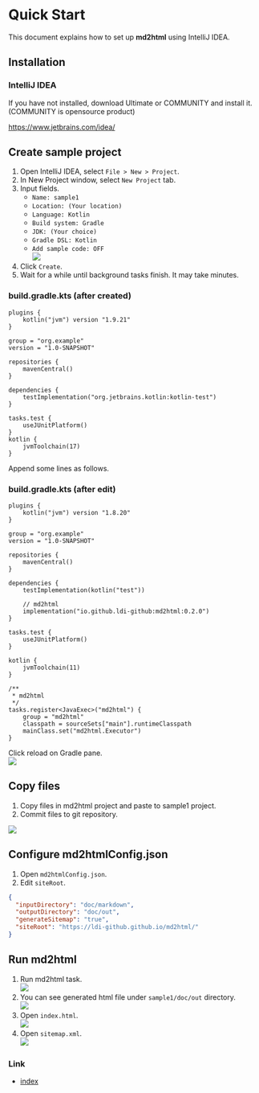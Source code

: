 # Quick Start

This document explains how to set up **md2html** using IntelliJ IDEA.

## Installation

### IntelliJ IDEA

If you have not installed, download Ultimate or COMMUNITY and install it.
(COMMUNITY is opensource product)

https://www.jetbrains.com/idea/

## Create sample project

1. Open IntelliJ IDEA, select `File > New > Project`.
1. In New Project window, select `New Project` tab.
1. Input fields.
    - `Name: sample1`
    - `Location: (Your location)`
    - `Language: Kotlin`
    - `Build system: Gradle`
    - `JDK: (Your choice)`
    - `Gradle DSL: Kotlin`
    - `Add sample code: OFF`
      <br>![](_images/new_project.png)
1. Click `Create`.
1. Wait for a while until background tasks finish. It may take minutes.

### build.gradle.kts (after created)

```
plugins {
    kotlin("jvm") version "1.9.21"
}

group = "org.example"
version = "1.0-SNAPSHOT"

repositories {
    mavenCentral()
}

dependencies {
    testImplementation("org.jetbrains.kotlin:kotlin-test")
}

tasks.test {
    useJUnitPlatform()
}
kotlin {
    jvmToolchain(17)
}
```

Append some lines as follows.

### build.gradle.kts (after edit)

```
plugins {
    kotlin("jvm") version "1.8.20"
}

group = "org.example"
version = "1.0-SNAPSHOT"

repositories {
    mavenCentral()
}

dependencies {
    testImplementation(kotlin("test"))

    // md2html
    implementation("io.github.ldi-github:md2html:0.2.0")
}

tasks.test {
    useJUnitPlatform()
}

kotlin {
    jvmToolchain(11)
}

/**
 * md2html
 */
tasks.register<JavaExec>("md2html") {
    group = "md2html"
    classpath = sourceSets["main"].runtimeClasspath
    mainClass.set("md2html.Executor")
}
```

Click reload on Gradle pane.
<br>![](_images/reload_gradle.png)

## Copy files

1. Copy files in md2html project and paste to sample1 project.
2. Commit files to git repository.

![](_images/copy_and_paste_files.png)

## Configure md2htmlConfig.json

1. Open `md2htmlConfig.json`.
1. Edit `siteRoot`.

```json
{
  "inputDirectory": "doc/markdown",
  "outputDirectory": "doc/out",
  "generateSitemap": "true",
  "siteRoot": "https://ldi-github.github.io/md2html/"
}
```

## Run md2html

1. Run md2html task.
   <br>![](_images/run_md2html_task.png)
1. You can see generated html file under `sample1/doc/out` directory.
   <br>![](_images/doc_out.png)
1. Open `index.html`.
   <br>![](_images/index_html.png)
1. Open `sitemap.xml`.
   <br>![](_images/sitemap.png)

### Link

- [index](../index.md)
